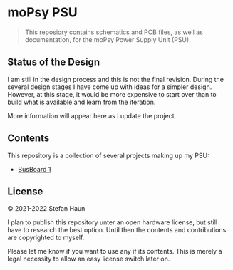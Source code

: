 # moPsy PSU

> This reposiory contains schematics and PCB files, as well as
> documentation, for the moPsy Power Supply Unit (PSU).

## Status of the Design

I am still in the design process and this is not the final revision.
During the several design stages I have come up with ideas for a simpler
design.
However, at this stage, it would be more expensive to start over than to
build what is available and learn from the iteration. 

More information will appear here as I update the project.

## Contents

This repository is a collection of several projects making up my PSU:

* [BusBoard 1](moPsy_BusBoard_1)


## License

© 2021-2022 Stefan Haun

I plan to publish this repository unter an open hardware license, but still
have to research the best option. Until then the contents and contributions
are copyrighted to myself.

Please let me know if you want to use any if its contents. This is merely a
legal necessity to allow an easy license switch later on.

